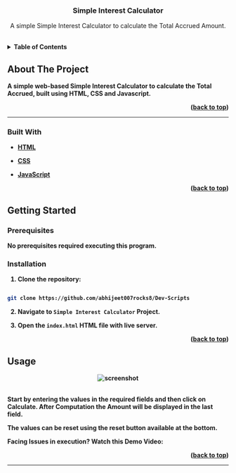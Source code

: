 
  

<h3  align="center">Simple Interest Calculator</h3>

  

<p  align="center">
A simple Simple Interest Calculator to calculate the Total Accrued Amount.
</p>
<br>


<details>
  <summary><b>Table of Contents</summary>
  <ol>
    <li>
      <a href="#about-the-project">About The Project</a>
      <ul>
        <li><a href="#built-with">Built With</a></li>
      </ul>
    </li>
    <li>
      <a href="#getting-started">Getting Started</a>
      <ul>
        <li><a href="#prerequisites">Prerequisites</a></li>
   </ul>
    </li>
    <li><a href="#usage">Usage</a></li>
     </li>
  
  
  </ol>
</details>

  

## About The Project

A simple web-based Simple Interest Calculator to calculate the Total Accrued, built using HTML, CSS and Javascript.

<p  align="right">(<a  href="#top">back to top</a>)</p>

<hr>

  

### Built With

  

* [HTML](https://developer.mozilla.org/en-US/docs/Web/HTML)

* [CSS](https://developer.mozilla.org/en-US/docs/Web/CSS)

* [JavaScript](https://www.javascript.com/)

  

<p  align="right">(<a  href="#top">back to top</a>)</p>

  

## Getting Started

### Prerequisites

No prerequisites required executing this program.

### Installation

  

1. Clone the repository:

```sh

git clone https://github.com/abhijeet007rocks8/Dev-Scripts

```

2. Navigate to `Simple Interest Calculator` Project.

3. Open the `index.html` HTML file with live server.

  
  

<p  align="right">(<a  href="#top">back to top</a>)</p>

  

## Usage

<div  align="center">
<img  src="https://raw.githubusercontent.com/LiQuiD-404/Dev-Scripts/main/Web%20Development/Simple%20Interest%20Calculator/snips/snip1.png"  alt="screenshot" >
 <br> <br>

</div>

Start by entering the values in the required fields and then click on Calculate. After Computation the Amount will be displayed in the last field. <br>

The values can be reset using the reset button available at the bottom.


Facing Issues in execution? Watch this Demo Video:


  
  

<p  align="right">(<a  href="#top">back to top</a>)</p>

  
  
  
  
  <hr>
  

